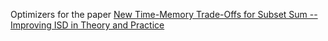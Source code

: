 Optimizers for the paper [New Time-Memory Trade-Offs for Subset Sum -- Improving ISD in Theory and Practice](https://eprint.iacr.org/2022/1329)
